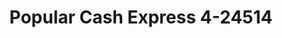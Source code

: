 ---
f_zip-code: 90201
f_state-code: CA
title: Popular Cash Express 4-24514
f_phone: 323-773-0732
f_city-only: Cudahy
f_address: 7920 Atlantic Avenue Cudahy
f_location-unique-id: '24514'
slug: popular-cash-express-4-24514
updated-on: '2024-05-30T13:46:58.046Z'
created-on: '2024-05-30T13:36:59.803Z'
published-on: '2024-05-30T13:54:32.469Z'
f_city-state: cms/city/cudahy-ca.md
f_company: cms/company/popular-cash-express-4.md
f_state: cms/state/california.md
layout: '[payday-loan].html'
tags: payday-loan
---